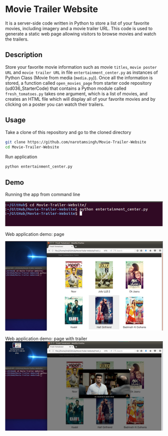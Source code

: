 # Movie Trailer Website
It is a server-side code written in Python to store a list of your favorite movies, including imagery and a movie trailer URL. This code is used to generate a static web page allowing visitors to browse movies and watch the trailers.

## Description
Store your favorite movie information such as movie `titles`,  `movie poster URL` and `movie trailer URL` in file `entertainment_center.py` as instances of Python Class (Movie from media (`media.py`)). Once all the information is stored, a function called `open_movies_page` from starter code repository (ud036_StarterCode) that contains a Python module called `fresh_tomatoes.py` takes one argument, which is a list of movies, and creates an HTML file which will display all of your favorite movies and by clicking on a poster you can watch their trailers.
## Usage

Take a clone of this repository and go to the cloned directory
```bash
git clone https://github.com/narotamsingh/Movie-Trailer-Website
cd Movie-Trailer-Website
```

Run application
```bash
python entertainment_center.py
```

## Demo

Running the app from command line

![Screenshot for Command line](/screenshots/command-line.png?raw=true "Command line")

Web application demo: page

![Screenshot for demo](/screenshots/demo1.png?raw=true "Demo")

Web application demo: page with trailer
![Screenshot for demo](/screenshots/demo2.png?raw=true "Demo")
